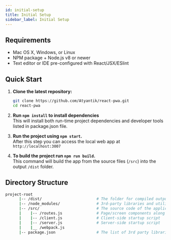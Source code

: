 ```yaml
---
id: initial-setup
title: Initial Setup
sidebar_label: Initial Setup
---
```


## Requirements

 - Mac OS X, Windows, or Linux
 - NPM package + Node.js v8 or newer
 - Text editor or IDE pre-configured with React/JSX/ESlint

## Quick Start
1. **Clone the latest repository:**
    ```bash
    git clone https://github.com/Atyantik/react-pwa.git
    cd react-pwa
    ```
2. **Run `npm install` to install dependencies**  
   This will install both run-time project dependencies and developer tools listed in package.json file.  
   
3. **Run the project using `npm start`.**  
   After this step you can access the local web app at `http://localhost:3007`  
   
4. **To build the project run `npm run build`.**  
   This command will build the app from the source files (`/src`) into the output `/dist` folder. 

## Directory Structure

```bash
project-root
      |-- /dist/                        # The folder for compiled output
      |-- /node_modules/                # 3rd-party libraries and utilities
      |-- /src/                         # The source code of the application
      |    |-- /routes.js               # Page/screen components along with the routing information
      |    |-- /client.js               # Client-side startup script
      |    |-- /server.js               # Server-side startup script
      |    |__ /webpack.js              
      |-- package.json                  # The list of 3rd party libraries and utilities
```
